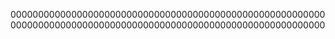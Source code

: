 
000000000000000000000000000000000000000000000000000000000000000000000000000000000000000000000000000000000000000000
